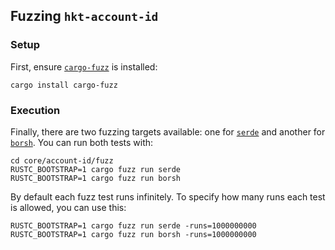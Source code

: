 ## Fuzzing `hkt-account-id`

### Setup

First, ensure [`cargo-fuzz`](https://github.com/rust-fuzz/cargo-fuzz) is installed:

```console
cargo install cargo-fuzz
```

### Execution

Finally, there are two fuzzing targets available: one for [`serde`](https://github.com/serde-rs/serde) and another for [`borsh`](https://github.com/hkt/borsh-rs). You can run both tests with:

```console
cd core/account-id/fuzz
RUSTC_BOOTSTRAP=1 cargo fuzz run serde
RUSTC_BOOTSTRAP=1 cargo fuzz run borsh
```

By default each fuzz test runs infinitely. To specify how many runs each test is allowed, you can use this:

```console
RUSTC_BOOTSTRAP=1 cargo fuzz run serde -runs=1000000000
RUSTC_BOOTSTRAP=1 cargo fuzz run borsh -runs=1000000000
```
